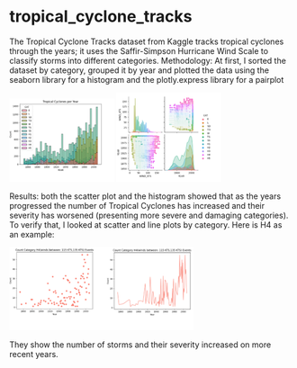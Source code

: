 # tropical_cyclone_tracks
The Tropical Cyclone Tracks dataset from Kaggle tracks tropical cyclones through the years; it uses the Saffir-Simpson Hurricane Wind Scale to classify storms into different categories. 
Methodology: At first, I sorted the dataset by category, grouped it by year and plotted the data using the seaborn library for a histogram and the plotly.express library for a pairplot

![histogram.png](images%2Fhistogram.png)
![pairplot.png](images%2Fpairplot.png)

Results: both the scatter plot and the histogram showed that as the years progressed the number of Tropical Cyclones has increased and their severity has worsened (presenting more severe and damaging categories).
To verify that, I looked at scatter and line plots by category. Here is H4 as an example:

![H4_line_scatter.png](images%2FH4_line_scatter.png)

They show the number of storms and their severity increased on more recent years.
